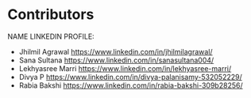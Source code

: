 
# Contributors

  NAME                  LINKEDIN PROFILE:
- Jhilmil Agrawal       https://www.linkedin.com/in/jhilmilagrawal/
- Sana Sultana          https://www.linkedin.com/in/sanasultana004/
- Lekhyasree Marri      https://www.linkedin.com/in/lekhyasree-marri/
- Divya P               https://www.linkedin.com/in/divya-palanisamy-532052229/
- Rabia Bakshi          https://www.linkedin.com/in/rabia-bakshi-309b28256/

